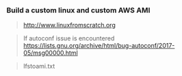 ### Build a custom linux and custom AWS AMI

> http://www.linuxfromscratch.org

> If autoconf issue is encountered https://lists.gnu.org/archive/html/bug-autoconf/2017-05/msg00000.html

> lfstoami.txt
